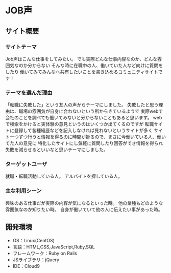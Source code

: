 # JOB声

## サイト概要
### サイトテーマ
Job声はこんな仕事をしてみたい。
でも実際どんな仕事内容なのか、どんな雰囲気なのか分からない
そんな時に在職中の人、働いていた人など向けに質問をしたり
働いてみてみんなへ共有したいことを書き込めるコミュニティサイトです！

### テーマを選んだ理由
「転職に失敗した」という友人の声からテーマにしました。
失敗したと思う理由は、職場の雰囲気が自身に合わないという所からきているようで
実際webで会社のことを調べても働いてみないと分からないこともあると思います。
webで検索をかけると実体験の意見というのはいくつか出てくるのですが
転職サイトに登録して各種経歴などを記入しなければ見れないというサイトが多く
サイト一つずつ行うと情報を得るのに時間が掛るので、まさに今働いている人、働いてた人の意見に
特化したサイトにし気軽に質問したり回答ができ情報を得られ失敗を減らせるといいなと思いテーマにしました。

### ターゲットユーザ
就職・転職活動している人。
アルバイトを探している人。

### 主な利用シーン
興味のある仕事だが実際の内容が気になるといった時。
他の業種もどのような雰囲気なのか知りたい時。
自身が働いていて他の人に伝えたい事があった時。



## 開発環境
- OS：Linux(CentOS)
- 言語：HTML,CSS,JavaScript,Ruby,SQL
- フレームワーク：Ruby on Rails
- JSライブラリ：jQuery
- IDE：Cloud9